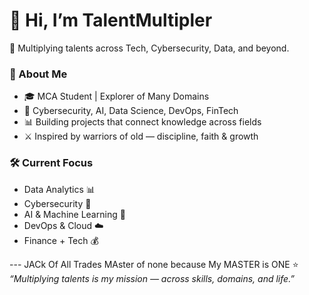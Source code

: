 # 👋 Hi, I’m TalentMultipler  

🚀 Multiplying talents across Tech, Cybersecurity, Data, and beyond.  

### 🌟 About Me  
- 🎓 MCA Student | Explorer of Many Domains  
- 🔐 Cybersecurity, AI, Data Science, DevOps, FinTech  
- 📊 Building projects that connect knowledge across fields  
- ⚔️ Inspired by warriors of old — discipline, faith & growth  

### 🛠️ Current Focus  
- Data Analytics 📊  
- Cybersecurity 🔐  
- AI & Machine Learning 🤖  
- DevOps & Cloud ☁️  
- Finance + Tech 💰  



--- JACk Of All Trades MAster of none because My MASTER is ONE 
⭐ *“Multiplying talents is my mission — across skills, domains, and life.”*
